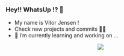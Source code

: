 ### Hey!! WhatsUp !? 👋
- My name is Vitor Jensen !
- Check new projects and commits 🚀🚀
- 🔭 I’m currently learning and working on ...

<p align="center">
  <a href="https://github.com/vitorjensen">
    <img src="https://skillicons.dev/icons?i=github,gitbash,php,html,css,laravel,javascript" />
  </a>
</p>
